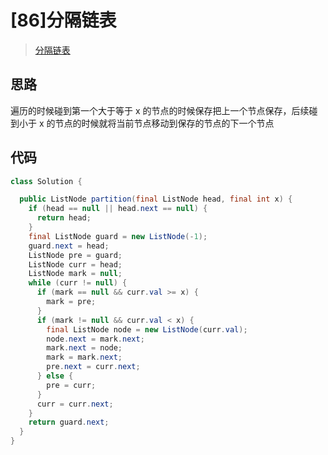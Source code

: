 # [86]分隔链表

> [分隔链表](https://leetcode-cn.com/problems/partition-list)

## 思路

遍历的时候碰到第一个大于等于 x 的节点的时候保存把上一个节点保存，后续碰到小于 x 的节点的时候就将当前节点移动到保存的节点的下一个节点

## 代码

```java
class Solution {

  public ListNode partition(final ListNode head, final int x) {
    if (head == null || head.next == null) {
      return head;
    }
    final ListNode guard = new ListNode(-1);
    guard.next = head;
    ListNode pre = guard;
    ListNode curr = head;
    ListNode mark = null;
    while (curr != null) {
      if (mark == null && curr.val >= x) {
        mark = pre;
      }
      if (mark != null && curr.val < x) {
        final ListNode node = new ListNode(curr.val);
        node.next = mark.next;
        mark.next = node;
        mark = mark.next;
        pre.next = curr.next;
      } else {
        pre = curr;
      }
      curr = curr.next;
    }
    return guard.next;
  }
}

```
